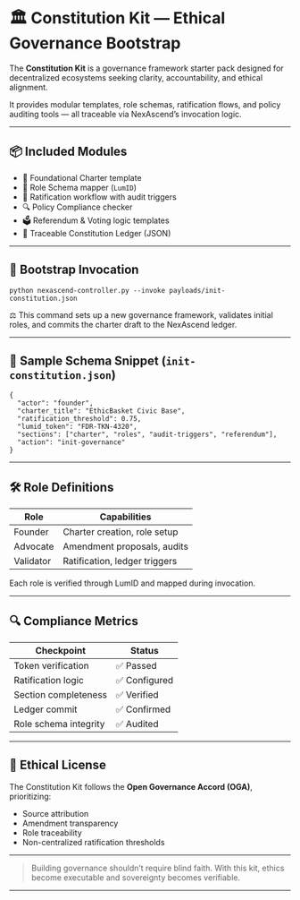 # 🏛️ Constitution Kit — Ethical Governance Bootstrap

The **Constitution Kit** is a governance framework starter pack designed for decentralized ecosystems seeking clarity, accountability, and ethical alignment.

It provides modular templates, role schemas, ratification flows, and policy auditing tools — all traceable via NexAscend’s invocation logic.

---

## 📦 Included Modules

- 📜 Foundational Charter template
- 🧩 Role Schema mapper (`LumID`)
- 🔐 Ratification workflow with audit triggers
- 🔍 Policy Compliance checker
- 🗳️ Referendum & Voting logic templates
- 📁 Traceable Constitution Ledger (JSON)

---

## 🧪 Bootstrap Invocation

```
python nexascend-controller.py --invoke payloads/init-constitution.json
```

⚖️ This command sets up a new governance framework, validates initial roles, and commits the charter draft to the NexAscend ledger.

---

## 🧬 Sample Schema Snippet (`init-constitution.json`)

```
{
  "actor": "founder",
  "charter_title": "EthicBasket Civic Base",
  "ratification_threshold": 0.75,
  "lumid_token": "FDR-TKN-4320",
  "sections": ["charter", "roles", "audit-triggers", "referendum"],
  "action": "init-governance"
}
```

---

## 🛠️ Role Definitions

| Role        | Capabilities                  |
|-------------|-------------------------------|
| Founder     | Charter creation, role setup  |
| Advocate    | Amendment proposals, audits   |
| Validator   | Ratification, ledger triggers |

Each role is verified through LumID and mapped during invocation.

---

## 🔍 Compliance Metrics

| Checkpoint           | Status   |
|----------------------|----------|
| Token verification   | ✅ Passed |
| Ratification logic   | ✅ Configured |
| Section completeness | ✅ Verified |
| Ledger commit        | ✅ Confirmed |
| Role schema integrity| ✅ Audited |

---

## 📜 Ethical License

The Constitution Kit follows the **Open Governance Accord (OGA)**, prioritizing:
- Source attribution
- Amendment transparency
- Role traceability
- Non-centralized ratification thresholds

---

> Building governance shouldn’t require blind faith. With this kit, ethics become executable and sovereignty becomes verifiable.


---
